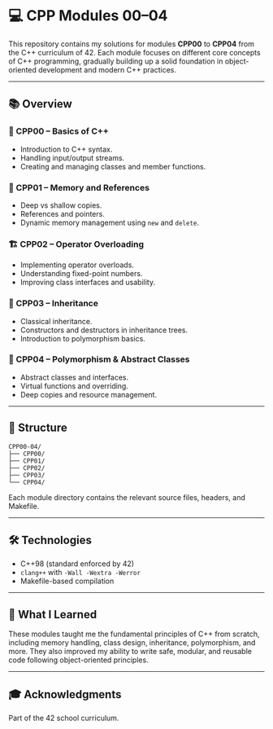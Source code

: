 # 💻 CPP Modules 00–04

This repository contains my solutions for modules **CPP00** to **CPP04** from the C++ curriculum of 42. Each module focuses on different core concepts of C++ programming, gradually building up a solid foundation in object-oriented development and modern C++ practices.

---

## 📚 Overview

### 🧩 CPP00 – Basics of C++
- Introduction to C++ syntax.
- Handling input/output streams.
- Creating and managing classes and member functions.

### 🧠 CPP01 – Memory and References
- Deep vs shallow copies.
- References and pointers.
- Dynamic memory management using `new` and `delete`.

### 🏗️ CPP02 – Operator Overloading
- Implementing operator overloads.
- Understanding fixed-point numbers.
- Improving class interfaces and usability.

### 🧬 CPP03 – Inheritance
- Classical inheritance.
- Constructors and destructors in inheritance trees.
- Introduction to polymorphism basics.

### 🧠 CPP04 – Polymorphism & Abstract Classes
- Abstract classes and interfaces.
- Virtual functions and overriding.
- Deep copies and resource management.

---

## 📁 Structure

```
CPP00-04/
├── CPP00/
├── CPP01/
├── CPP02/
├── CPP03/
└── CPP04/
```

Each module directory contains the relevant source files, headers, and Makefile.

---

## 🛠️ Technologies

- C++98 (standard enforced by 42)
- `clang++` with `-Wall -Wextra -Werror`
- Makefile-based compilation

---

## 🧠 What I Learned

These modules taught me the fundamental principles of C++ from scratch, including memory handling, class design, inheritance, polymorphism, and more. They also improved my ability to write safe, modular, and reusable code following object-oriented principles.

---

## 🎓 Acknowledgments

Part of the 42 school curriculum.
